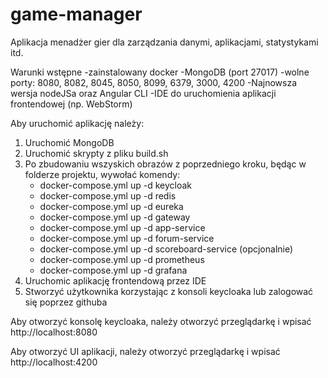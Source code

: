 # game-manager
Aplikacja menadżer gier dla zarządzania danymi, aplikacjami, statystykami itd.

Warunki wstępne
-zainstalowany docker
-MongoDB (port 27017)
-wolne porty: 8080, 8082, 8045, 8050, 8099, 6379, 3000, 4200
-Najnowsza wersja nodeJSa oraz Angular CLI
-IDE do uruchomienia aplikacji frontendowej (np. WebStorm) 

Aby uruchomić aplikację należy:
1. Uruchomić MongoDB
2. Uruchomić skrypty z pliku build.sh
3. Po zbudowaniu wszyskich obrazów z poprzedniego kroku, będąc w folderze projektu, wywołać komendy:
   - docker-compose.yml up -d keycloak
   - docker-compose.yml up -d redis
   - docker-compose.yml up -d eureka
   - docker-compose.yml up -d gateway
   - docker-compose.yml up -d app-service
   - docker-compose.yml up -d forum-service
   - docker-compose.yml up -d scoreboard-service
     (opcjonalnie)
   - docker-compose.yml up -d prometheus
   - docker-compose.yml up -d grafana
4. Uruchomic aplikację frontendową przez IDE
5. Stworzyć użytkownika korzystając z konsoli keycloaka lub zalogować się poprzez githuba

Aby otworzyć konsolę keycloaka, należy otworzyć przeglądarkę i wpisać http://localhost:8080

Aby otworzyć UI aplikacji, należy otworzyć przeglądarkę i wpisać http://localhost:4200


